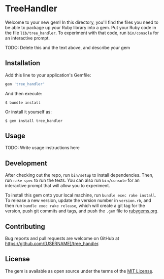 # TreeHandler

Welcome to your new gem! In this directory, you'll find the files you need to be able to package up your Ruby library into a gem. Put your Ruby code in the file `lib/tree_handler`. To experiment with that code, run `bin/console` for an interactive prompt.

TODO: Delete this and the text above, and describe your gem

## Installation

Add this line to your application's Gemfile:

```ruby
gem 'tree_handler'
```

And then execute:

    $ bundle install

Or install it yourself as:

    $ gem install tree_handler

## Usage

TODO: Write usage instructions here

## Development

After checking out the repo, run `bin/setup` to install dependencies. Then, run `rake spec` to run the tests. You can also run `bin/console` for an interactive prompt that will allow you to experiment.

To install this gem onto your local machine, run `bundle exec rake install`. To release a new version, update the version number in `version.rb`, and then run `bundle exec rake release`, which will create a git tag for the version, push git commits and tags, and push the `.gem` file to [rubygems.org](https://rubygems.org).

## Contributing

Bug reports and pull requests are welcome on GitHub at https://github.com/[USERNAME]/tree_handler.


## License

The gem is available as open source under the terms of the [MIT License](https://opensource.org/licenses/MIT).
